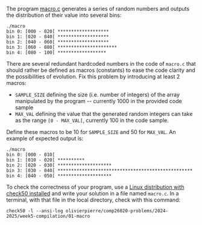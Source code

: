 The program [macro.c](./comp26020-problems/week4-compilation/01-macro/macro.c) generates a series of random numbers and outputs the distribution of their value into several bins:

```shell
./macro
bin 0: [000 - 020[ *******************
bin 1: [020 - 040[ *******************
bin 2: [040 - 060[ *******************
bin 3: [060 - 080[ **********************
bin 4: [080 - 100[ ******************
```

There are several redundant hardcoded numbers in the code of `macro.c` that should rather be defined as macros (constants) to ease the code clarity and the possibilities of evolution.
Fix this problem by introducing at least 2 macros:

- `SAMPLE_SIZE` defining the size (i.e. number of integers) of the array manipulated by the program -- currently 1000 in the provided code sample
- `MAX_VAL` defining the value that the generated random integers can take as the range `[0 - MAX_VAL[`, currently 100 in the code sample.

Define these macros to be 10 for `SAMPLE_SIZE` and 50 for `MAX_VAL`.
An example of expected output is:

```
./macro
bin 0: [000 - 010[ 
bin 1: [010 - 020[ **********
bin 2: [020 - 030[ ********************
bin 3: [030 - 040[ **************************************************
bin 4: [040 - 050[ ********************
```

To check the correctness of your program, use a [Linux distribution with check50 installed](https://github.com/olivierpierre/comp26020-devcontainer) and write your solution in a file named `macro.c`.
In a terminal, with that file in the local directory, check with this command:

```shell
check50 -l --ansi-log olivierpierre/comp26020-problems/2024-2025/week5-compilation/01-macro
```